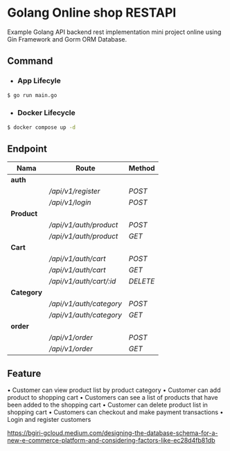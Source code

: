 # Golang Online shop RESTAPI

Example Golang API backend rest implementation mini project online using Gin Framework and Gorm ORM Database.

## Command

- ### App Lifecyle

```sh
$ go run main.go
```

- ### Docker Lifecycle

```sh
$ docker compose up -d
```
## Endpoint

| **Nama**        | **Route**                  | **Method** |
| --------------- | -------------------------- | ---------- |
| **auth**        |                            |            |
|                 | */api/v1/register*         | *POST*     |
|                 | */api/v1/login*            | *POST*     |
| **Product**     |                            |            |
|                 | */api/v1/auth/product*     | *POST*     |
|                 | */api/v1/auth/product*     | *GET*      |
| **Cart**        |                            |            |
|                 | */api/v1/auth/cart*        | *POST*     |
|                 | */api/v1/auth/cart*        | *GET*      |
|                 | */api/v1/auth/cart/:id*    | *DELETE*   |
| **Category**    |                            |            |
|                 | */api/v1/auth/category*    | *POST*     |
|                 | */api/v1/auth/category*    | *GET*      |
| **order**       |                            |            |
|                 | */api/v1/order*            | *POST*     |
|                 | */api/v1/order*            | *GET*      |



## Feature
• Customer can view product list by product category
• Customer can add product to shopping cart
• Customers can see a list of products that have been added to the shopping cart
• Customer can delete product list in shopping cart
• Customers can checkout and make payment transactions
• Login and register customers


https://bgiri-gcloud.medium.com/designing-the-database-schema-for-a-new-e-commerce-platform-and-considering-factors-like-ec28d4fb81db
